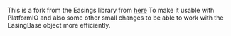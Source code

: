 This is a fork from the Easings library from [here](https://github.com/chuank/Easing) To make it usable with PlatformIO and also some other small changes to be able to work with the EasingBase object more efficiently.
